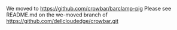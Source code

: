 We moved to https://github.com/crowbar/barclamp-pig
Please see README.md on the we-moved branch of https://github.com/dellcloudedge/crowbar.git